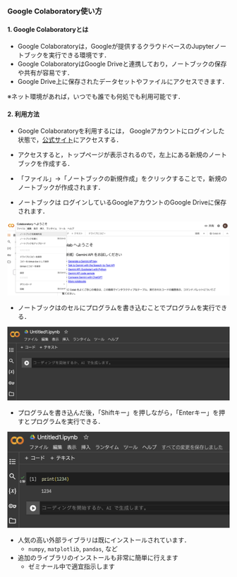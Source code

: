 ### Google Colaboratory使い方
#### 1. Google Colaboratoryとは
- Google Colaboratoryは，Googleが提供するクラウドベースのJupyterノートブックを実行できる環境です．
- Google ColaboratoryはGoogle Driveと連携しており，ノートブックの保存や共有が容易です．
- Google Drive上に保存されたデータセットやファイルにアクセスできます．

※ネット環境があれば，いつでも誰でも何処でも利用可能です．

#### 2. 利用方法
- Google Colaboratoryを利用するには， Googleアカウントにログインした状態で，[公式サイト](https://colab.research.google.com/)にアクセスする．

- アクセスすると，トップページが表示されるので，左上にある新規のノートブックを作成する．

- 「ファイル」->「ノートブックの新規作成」をクリックすることで，新規のノートブックが作成されます．
- ノートブックは ログインしているGoogleアカウントのGoogle Driveに保存されます．

![ノートブックの新規作成](fig/fig1.png)

- ノートブックはのセルにプログラムを書き込むことでプログラムを実行できる．

![ノートブック](fig/fig2.png)

- プログラムを書き込んだ後，「Shiftキー」を押しながら，「Enterキー」を押すとプログラムを実行できる．

![プログラムの実行](fig/fig3.png)

- 人気の高い外部ライブラリは既にインストールされています．
  -  ```numpy```, ```matplotlib```, ```pandas```, など 
- 追加のライブラリのインストールも非常に簡単に行えます
  - ゼミナール中で適宜指示します